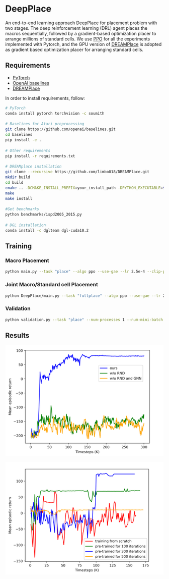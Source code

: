 # DeepPlace

An end-to-end learning approach DeepPlace for placement problem with two stages. The deep reinforcement learning (DRL) agent places the macros sequentially, followed by a gradient-based optimization placer to arrange millions of standard cells. We use [PPO](https://github.com/ikostrikov/pytorch-a2c-ppo-acktr-gail) for all the experiments implemented with Pytorch, and the GPU version of
[DREAMPlace](https://github.com/limbo018/DREAMPlace) is adopted as gradient based optimization placer for arranging standard cells.

## Requirements

* [PyTorch](http://pytorch.org/)
* [OpenAI baselines](https://github.com/openai/baselines)
* [DREAMPlace](https://github.com/limbo018/DREAMPlace)

In order to install requirements, follow:

```bash
# PyTorch
conda install pytorch torchvision -c soumith

# Baselines for Atari preprocessing
git clone https://github.com/openai/baselines.git
cd baselines
pip install -e .

# Other requirements
pip install -r requirements.txt

# DREAMplace installation
git clone --recursive https://github.com/limbo018/DREAMPlace.git
mkdir build 
cd build 
cmake .. -DCMAKE_INSTALL_PREFIX=your_install_path -DPYTHON_EXECUTABLE=$(which python)
make 
make install

#Get benchmarks
python benchmarks/ispd2005_2015.py

# DGL installation
conda install -c dglteam dgl-cuda10.2
```

## Training

### Macro Placement

```bash
python main.py --task "place" --algo ppo --use-gae --lr 2.5e-4 --clip-param 0.1 --value-loss-coef 0.5 --num-processes 1 --num-steps 2840 --num-mini-batch 4 --log-interval 1 --use-linear-lr-decay --entropy-coef 0.01
```

### Joint Macro/Standard cell Placement

```bash
python DeepPlace/main.py --task "fullplace" --algo ppo --use-gae --lr 2.5e-4 --clip-param 0.1 --value-loss-coef 0.5 --num-processes 1 --num-steps 2840 --num-mini-batch 4 --log-interval 1 --use-linear-lr-decay --entropy-coef 0.01
```

### Validation

```bash
python validation.py --task "place" --num-processes 1 --num-mini-batch 1 --num-steps 710 --lr 2.5e-4 --clip-param 0.1 --value-loss-coef 0.5 --entropy-coef 0.01
```

## Results


![pretraining](imgs/ab_fig.png)

![fullplace](imgs/fin_fig2.png)
